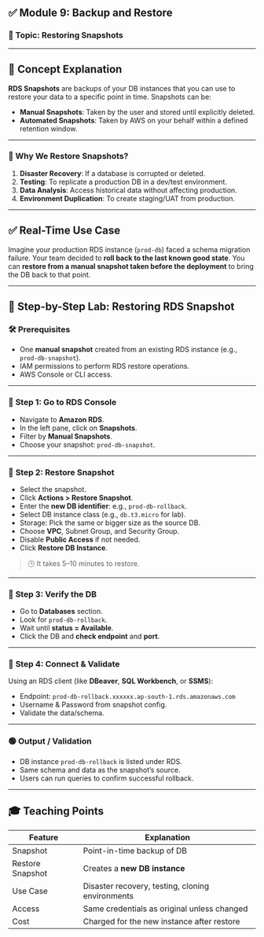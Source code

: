 ## ✅ **Module 9: Backup and Restore**

### 🔸 Topic: Restoring Snapshots

---

## 📘 **Concept Explanation**

**RDS Snapshots** are backups of your DB instances that you can use to restore your data to a specific point in time. Snapshots can be:

* **Manual Snapshots**: Taken by the user and stored until explicitly deleted.
* **Automated Snapshots**: Taken by AWS on your behalf within a defined retention window.

---

### 📌 Why We Restore Snapshots?

1. **Disaster Recovery**: If a database is corrupted or deleted.
2. **Testing**: To replicate a production DB in a dev/test environment.
3. **Data Analysis**: Access historical data without affecting production.
4. **Environment Duplication**: To create staging/UAT from production.

---

## ✅ **Real-Time Use Case**

Imagine your production RDS instance (`prod-db`) faced a schema migration failure. Your team decided to **roll back to the last known good state**. You can **restore from a manual snapshot taken before the deployment** to bring the DB back to that point.

---

## 🧪 **Step-by-Step Lab: Restoring RDS Snapshot**

### 🛠️ Prerequisites

* One **manual snapshot** created from an existing RDS instance (e.g., `prod-db-snapshot`).
* IAM permissions to perform RDS restore operations.
* AWS Console or CLI access.

---

### 🔹 **Step 1: Go to RDS Console**

* Navigate to **Amazon RDS**.
* In the left pane, click on **Snapshots**.
* Filter by **Manual Snapshots**.
* Choose your snapshot: `prod-db-snapshot`.

---

### 🔹 **Step 2: Restore Snapshot**

* Select the snapshot.
* Click **Actions > Restore Snapshot**.
* Enter the **new DB identifier**: e.g., `prod-db-rollback`.
* Select DB instance class (e.g., `db.t3.micro` for lab).
* Storage: Pick the same or bigger size as the source DB.
* Choose **VPC**, Subnet Group, and Security Group.
* Disable **Public Access** if not needed.
* Click **Restore DB Instance**.

> 🕒 It takes 5–10 minutes to restore.

---

### 🔹 **Step 3: Verify the DB**

* Go to **Databases** section.
* Look for `prod-db-rollback`.
* Wait until **status = Available**.
* Click the DB and **check endpoint** and **port**.

---

### 🔹 **Step 4: Connect & Validate**

Using an RDS client (like **DBeaver**, **SQL Workbench**, or **SSMS**):

* Endpoint: `prod-db-rollback.xxxxxx.ap-south-1.rds.amazonaws.com`
* Username & Password from snapshot config.
* Validate the data/schema.

---

### 🟢 Output / Validation

* DB instance `prod-db-rollback` is listed under RDS.
* Same schema and data as the snapshot’s source.
* Users can run queries to confirm successful rollback.

---

## 🎓 Teaching Points

| Feature          | Explanation                                      |
| ---------------- | ------------------------------------------------ |
| Snapshot         | Point-in-time backup of DB                       |
| Restore Snapshot | Creates a **new DB instance**                    |
| Use Case         | Disaster recovery, testing, cloning environments |
| Access           | Same credentials as original unless changed      |
| Cost             | Charged for the new instance after restore       |
